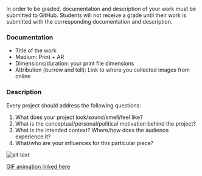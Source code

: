 In order to be graded, documentation and description of your work must be submitted to GitHub. Students will not receive a grade until their work is submitted with the corresponding documentation and description.

### Documentation
* Title of the work
* Medium: Print + AR
* Dimensions/duration: your print file dimensions
* Attribution (burrow and tell): Link to where you collected images from online

### Description
Every project should address the following questions:
1. What does your project look/sound/smell/feel like?
2. What is the conceptual/personal/political motivation behind the project?
3. What is the intended context? Where/how does the audience experience it?
4. What/who are your influences for this particular piece?

![alt text](https://i.imgur.com/7ETp646.jpg)

[GIF animation linked here](https://media.giphy.com/media/PnCvcGv67E2QKYOQUb/giphy.gif)
